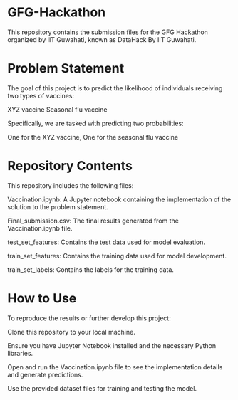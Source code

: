 # GFG-Hackathon


This repository contains the submission files for the GFG Hackathon organized by IIT Guwahati, known as DataHack By IIT Guwahati.

# Problem Statement

The goal of this project is to predict the likelihood of individuals receiving two types of vaccines:

XYZ vaccine
Seasonal flu vaccine

Specifically, we are tasked with predicting two probabilities:

One for the XYZ vaccine,
One for the seasonal flu vaccine

# Repository Contents

This repository includes the following files:

Vaccination.ipynb: A Jupyter notebook containing the implementation of the solution to the problem statement.

Final_submission.csv: The final results generated from the Vaccination.ipynb file.

test_set_features: Contains the test data used for model evaluation.

train_set_features: Contains the training data used for model development.

train_set_labels: Contains the labels for the training data.

# How to Use

To reproduce the results or further develop this project:

Clone this repository to your local machine.

Ensure you have Jupyter Notebook installed and the necessary Python libraries.

Open and run the Vaccination.ipynb file to see the implementation details and generate predictions.

Use the provided dataset files for training and testing the model.
